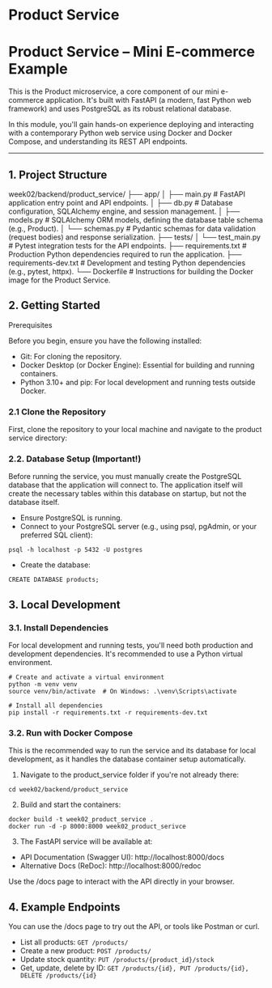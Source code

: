 # Product Service

# Product Service – Mini E-commerce Example

This is the Product microservice, a core component of our mini e-commerce application. It's built with FastAPI (a modern, fast Python web framework) and uses PostgreSQL as its robust relational database.

In this module, you'll gain hands-on experience deploying and interacting with a contemporary Python web service using Docker and Docker Compose, and understanding its REST API endpoints.

---

## 1. Project Structure

week02/backend/product_service/
├── app/
│   ├── main.py        # FastAPI application entry point and API endpoints.
│   ├── db.py          # Database configuration, SQLAlchemy engine, and session management.
│   ├── models.py      # SQLAlchemy ORM models, defining the database table schema (e.g., Product).
│   └── schemas.py     # Pydantic schemas for data validation (request bodies) and response serialization.
├── tests/
│   └── test_main.py   # Pytest integration tests for the API endpoints.
├── requirements.txt   # Production Python dependencies required to run the application.
├── requirements-dev.txt # Development and testing Python dependencies (e.g., pytest, httpx).
└── Dockerfile         # Instructions for building the Docker image for the Product Service.


## 2. Getting Started
Prerequisites

Before you begin, ensure you have the following installed:

- Git: For cloning the repository.
- Docker Desktop (or Docker Engine): Essential for building and running containers.
- Python 3.10+ and pip: For local development and running tests outside Docker.


### 2.1 Clone the Repository

First, clone the repository to your local machine and navigate to the product service directory:

### 2.2. Database Setup (Important!)

Before running the service, you must manually create the PostgreSQL database that the application will connect to. The application itself will create the necessary tables within this database on startup, but not the database itself.

- Ensure PostgreSQL is running.
- Connect to your PostgreSQL server (e.g., using psql, pgAdmin, or your preferred SQL client):

```
psql -h localhost -p 5432 -U postgres
```

- Create the database:
```
CREATE DATABASE products;
```

## 3. Local Development

### 3.1. Install Dependencies

For local development and running tests, you'll need both production and development dependencies. It's recommended to use a Python virtual environment.
```
# Create and activate a virtual environment
python -m venv venv
source venv/bin/activate  # On Windows: .\venv\Scripts\activate

# Install all dependencies
pip install -r requirements.txt -r requirements-dev.txt
```
### 3.2. Run with Docker Compose

This is the recommended way to run the service and its database for local development, as it handles the database container setup automatically.

1. Navigate to the product_service folder if you're not already there:
```
cd week02/backend/product_service
```

2. Build and start the containers:
```
docker build -t week02_product_service .
docker run -d -p 8000:8000 week02_product_serivce
```

3. The FastAPI service will be available at:
- API Documentation (Swagger UI): http://localhost:8000/docs
- Alternative Docs (ReDoc): http://localhost:8000/redoc

Use the /docs page to interact with the API directly in your browser.

## 4. Example Endpoints

You can use the /docs page to try out the API, or tools like Postman or curl.

- List all products:
`GET /products/`
- Create a new product:
`POST /products/`
- Update stock quantity:
`PUT /products/{product_id}/stock`
- Get, update, delete by ID:
`GET /products/{id}, PUT /products/{id}, DELETE /products/{id}`

